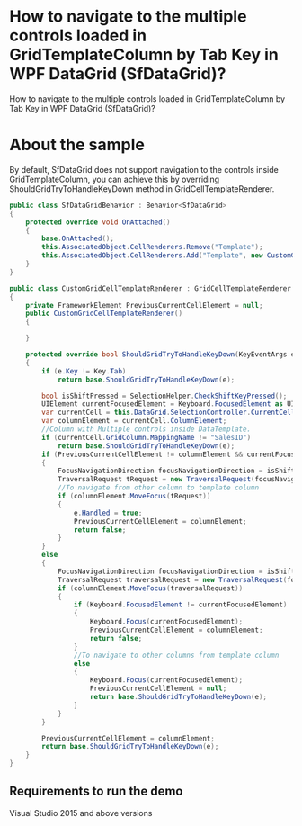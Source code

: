 # How to navigate to the multiple controls loaded in GridTemplateColumn by Tab Key in WPF DataGrid (SfDataGrid)?

How to navigate to the multiple controls loaded in GridTemplateColumn by Tab Key in WPF DataGrid (SfDataGrid)?

# About the sample

By default, SfDataGrid does not support navigation to the controls inside GridTemplateColumn, you can achieve this by overriding ShouldGridTryToHandleKeyDown method in GridCellTemplateRenderer.

```c#
public class SfDataGridBehavior : Behavior<SfDataGrid>
{
    protected override void OnAttached()
    {
        base.OnAttached();
        this.AssociatedObject.CellRenderers.Remove("Template");
        this.AssociatedObject.CellRenderers.Add("Template", new CustomGridCellTemplateRenderer());
    }
}

public class CustomGridCellTemplateRenderer : GridCellTemplateRenderer
{
    private FrameworkElement PreviousCurrentCellElement = null;
    public CustomGridCellTemplateRenderer()
    {

    }

    protected override bool ShouldGridTryToHandleKeyDown(KeyEventArgs e)
    {
        if (e.Key != Key.Tab)
            return base.ShouldGridTryToHandleKeyDown(e);

        bool isShiftPressed = SelectionHelper.CheckShiftKeyPressed();
        UIElement currentFocusedElement = Keyboard.FocusedElement as UIElement;
        var currentCell = this.DataGrid.SelectionController.CurrentCellManager.CurrentCell;
        var columnElement = currentCell.ColumnElement;
        //Column with Multiple controls inside DataTemplate.
        if (currentCell.GridColumn.MappingName != "SalesID")
            return base.ShouldGridTryToHandleKeyDown(e);
        if (PreviousCurrentCellElement != columnElement && currentFocusedElement is SfDataGrid)
        {
            FocusNavigationDirection focusNavigationDirection = isShiftPressed ? FocusNavigationDirection.Last : FocusNavigationDirection.First;
            TraversalRequest tRequest = new TraversalRequest(focusNavigationDirection);
            //To navigate from other column to template column
            if (columnElement.MoveFocus(tRequest))
            {
                e.Handled = true;
                PreviousCurrentCellElement = columnElement;
                return false;
            }
        }
        else
        {
            FocusNavigationDirection focusNavigationDirection = isShiftPressed ? FocusNavigationDirection.First : FocusNavigationDirection.Last;
            TraversalRequest traversalRequest = new TraversalRequest(focusNavigationDirection);
            if (columnElement.MoveFocus(traversalRequest))
            {
                if (Keyboard.FocusedElement != currentFocusedElement)
                {
                    Keyboard.Focus(currentFocusedElement);
                    PreviousCurrentCellElement = columnElement;
                    return false;
                }
                //To navigate to other columns from template column
                else
                {
                    Keyboard.Focus(currentFocusedElement);
                    PreviousCurrentCellElement = null;
                    return base.ShouldGridTryToHandleKeyDown(e);
                }
            }
        }

        PreviousCurrentCellElement = columnElement;
        return base.ShouldGridTryToHandleKeyDown(e);
    }
}
```
## Requirements to run the demo
 Visual Studio 2015 and above versions
